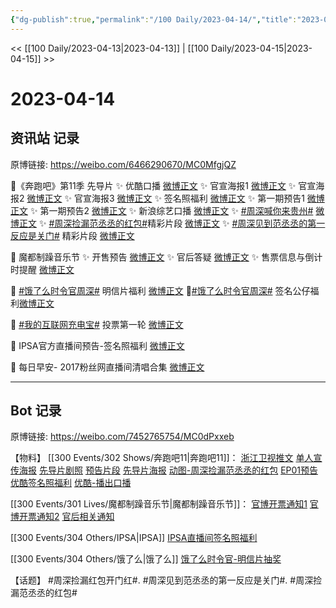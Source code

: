 ```yaml
---
{"dg-publish":true,"permalink":"/100 Daily/2023-04-14/","title":"2023-04-14","created":"2023-04-15T21:05:26.328+08:00","updated":"2023-04-16T16:10:48.975+08:00"}
---
```



<< [[100 Daily/2023-04-13\|2023-04-13]] | [[100 Daily/2023-04-15\|2023-04-15]] >>

# 2023-04-14

## 资讯站 记录

原博链接: https://weibo.com/6466290670/MC0MfgjQZ

🌟《奔跑吧》第11季 先导片
✨ 优酷口播 [微博正文](https://weibo.com/6466290670/4890382959381542)
✨ 官宣海报1 [微博正文](https://weibo.com/6466290670/4890376432784954)
✨ 官宣海报2 [微博正文](https://weibo.com/6466290670/4890379458184439)
✨ 官宣海报3 [微博正文](https://weibo.com/6466290670/4890473589638247)
✨ 签名照福利 [微博正文](https://weibo.com/6466290670/4890431668618753)
✨ 第一期预告1 [微博正文](https://weibo.com/6466290670/4890559498159672)
✨ 第一期预告2 [微博正文](https://weibo.com/6466290670/4890587389493835)
✨ 新浪综艺口播 [微博正文](https://weibo.com/6466290670/4890383328219729)
✨ [#周深喊你来贵州#](https://s.weibo.com/weibo?q=%23%E5%91%A8%E6%B7%B1%E5%96%8A%E4%BD%A0%E6%9D%A5%E8%B4%B5%E5%B7%9E%23) [微博正文](https://weibo.com/6466290670/4890450672486585)
✨ [#周深捡漏范丞丞的红包#](https://s.weibo.com/weibo?q=%23%E5%91%A8%E6%B7%B1%E6%8D%A1%E6%BC%8F%E8%8C%83%E4%B8%9E%E4%B8%9E%E7%9A%84%E7%BA%A2%E5%8C%85%23)精彩片段
[微博正文](https://weibo.com/6466290670/4890538526376076)
✨ [#周深见到范丞丞的第一反应是关门#](https://s.weibo.com/weibo?q=%23%E5%91%A8%E6%B7%B1%E8%A7%81%E5%88%B0%E8%8C%83%E4%B8%9E%E4%B8%9E%E7%9A%84%E7%AC%AC%E4%B8%80%E5%8F%8D%E5%BA%94%E6%98%AF%E5%85%B3%E9%97%A8%23) 精彩片段
[微博正文](https://weibo.com/6466290670/4890459317211059)

🌟 魔都制躁音乐节
✨ 开售预告 [微博正文](https://weibo.com/6466290670/4890531391345799)
✨ 官后答疑 [微博正文](https://weibo.com/6466290670/4890548517211240)
✨ 售票信息与倒计时提醒 [微博正文](https://weibo.com/6466290670/4890537939964312)

🌟 [#饿了么时令官周深#](https://s.weibo.com/weibo?q=%23%E9%A5%BF%E4%BA%86%E4%B9%88%E6%97%B6%E4%BB%A4%E5%AE%98%E5%91%A8%E6%B7%B1%23) 明信片福利 [微博正文](https://weibo.com/6466290670/4890382972487223)
🌟[#饿了么时令官周深#](https://s.weibo.com/weibo?q=%23%E9%A5%BF%E4%BA%86%E4%B9%88%E6%97%B6%E4%BB%A4%E5%AE%98%E5%91%A8%E6%B7%B1%23) 签名公仔福利[微博正文](https://weibo.com/6466290670/4890607170356737)

🌟 [#我的互联网充电宝#](https://s.weibo.com/weibo?q=%23%E6%88%91%E7%9A%84%E4%BA%92%E8%81%94%E7%BD%91%E5%85%85%E7%94%B5%E5%AE%9D%23) 投票第一轮 [微博正文](https://weibo.com/6466290670/4890384155280088)

🌟 IPSA官方直播间预告-签名照福利 [微博正文](https://weibo.com/6466290670/4890529159976008)

🌟 每日早安- 2017粉丝网直播间清唱合集
[微博正文](https://weibo.com/6466290670/4890346121593027)

---
## Bot 记录

原博链接: https://weibo.com/7452765754/MC0dPxxeb

​​【物料】
[[300 Events/302 Shows/奔跑吧11\|奔跑吧11]]：
[浙江卫视推文](https://weibo.cn/sinaurl?u=http%3A%2F%2Ft.cn%2FA6N5OvJw)
[单人宣传海报](https://weibo.cn/sinaurl?u=http%3A%2F%2Ft.cn%2FA6N5yZiA)
[先导片剧照](https://weibo.cn/sinaurl?u=http%3A%2F%2Ft.cn%2FA6N5yn9u)
[预告片段](https://weibo.cn/sinaurl?u=http%3A%2F%2Ft.cn%2FA6N5OJDQ)
[先导片海报](https://weibo.cn/sinaurl?u=http%3A%2F%2Ft.cn%2FA6N5ldAS)
[动图-周深捡漏范丞丞的红包](https://weibo.cn/sinaurl?u=http%3A%2F%2Ft.cn%2FA6N5egxG)
[EP01预告](https://weibo.cn/sinaurl?u=http%3A%2F%2Ft.cn%2FA6N5FOlq)
[优酷签名照福利](https://weibo.cn/sinaurl?u=http%3A%2F%2Fweibo.com%2F1642904381%2FMBWsmiBnC)
[优酷-播出口播](https://weibo.cn/sinaurl?u=http%3A%2F%2Ft.cn%2FA6N5ypAB)

[[300 Events/301 Lives/魔都制躁音乐节\|魔都制躁音乐节]]：
[官博开票通知1](https://weibo.cn/sinaurl?u=http%3A%2F%2Ft.cn%2FA6NtvN9i)
[官博开票通知2](https://weibo.cn/sinaurl?u=http%3A%2F%2Ft.cn%2FA6NtvN96)
[官后相关通知](https://weibo.cn/sinaurl?u=http%3A%2F%2Fweibo.com%2F5248300719%2FMBZxhCJ75)

[[300 Events/304 Others/IPSA\|IPSA]]
[IPSA直播间签名照福利](https://weibo.cn/sinaurl?u=http%3A%2F%2Fweibo.com%2F6466290670%2FMBZ4LFRdm)

[[300 Events/304 Others/饿了么\|饿了么]]
[饿了么时令官-明信片抽奖](https://weibo.cn/sinaurl?u=http%3A%2F%2Fweibo.com%2F7756461320%2FMBV5u80m1)

【话题】
#周深捡漏红包开门红#.
#周深见到范丞丞的第一反应是关门#.
#周深捡漏范丞丞的红包#​​​​​​​​​
